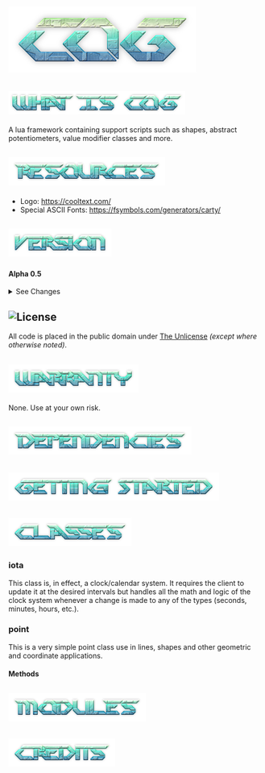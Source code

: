 # ![CoG](https://github.com/CentauriSoldier/CoG/blob/main/github_images/logo.png)

## ![What is Cog?](https://github.com/CentauriSoldier/CoG/blob/main/github_images/whatiscog.png)
A lua framework containing support scripts such as shapes, abstract potentiometers, value modifier classes and more.

## ![Resources](https://github.com/CentauriSoldier/CoG/blob/main/github_images/resources.png)
- Logo: https://cooltext.com/
- Special ASCII Fonts: https://fsymbols.com/generators/carty/

## ![Version](https://github.com/CentauriSoldier/CoG/blob/main/github_images/version.png)

#### Alpha 0.5

<details>
<summary>See Changes</summary>

### 🇨​​​​​🇭​​​​​🇦​​​​​🇳​​​​​🇬​​​​​🇪​​​​​🇱​​​​​🇴​​🇬​​​​​

**0.5**
- Change: updated all modules and classes to use the new LuaEx system.
- Change: removed queue class.
- Change: removed stack class.
- Change: reworked the shapes.
- Feature: completed the line class.
- Feature: completed the polygon class.
- Feature: completed the rectangle class.

**0.4**
- Removed the class module (as well other commonly-used Lua libraries) and ported them to a new project. Added CoG's dependency on said project.

**0.3**
- Created an init module to allow for a single require call to CoG which loads all desired modules.

**0.2**
- Added the class module (create by Bas Groothedde).
- Added several classes.</p>

**0.1**
- Compiled various modules into CoG.
</details>

## ![License](https://github.com/CentauriSoldier/CoG/blob/main/github_images/license.png)
All code is placed in the public domain under [The Unlicense](https://opensource.org/licenses/unlicense "The Unlicense") *(except where otherwise noted)*.

## ![Warranty](https://github.com/CentauriSoldier/CoG/blob/main/github_images/warranty.png)
None. Use at your own risk.

## ![Dependencies](https://github.com/CentauriSoldier/CoG/blob/main/github_images/dependencies.png)

## ![Getting Started](https://github.com/CentauriSoldier/CoG/blob/main/github_images/gettingstarted.png)

## ![Classes](https://github.com/CentauriSoldier/CoG/blob/main/github_images/classes.png)

### iota
This class is, in effect, a clock/calendar system. It requires the client to update it at the desired intervals but handles all the math and logic of the clock system whenever a change is made to any of the types (seconds, minutes, hours, etc.).

### point
This is a very simple point class use in lines, shapes and other geometric and coordinate applications.

#### Methods

## ![Modules](https://github.com/CentauriSoldier/CoG/blob/main/github_images/modules.png)

## ![Credits](https://github.com/CentauriSoldier/CoG/blob/main/github_images/credits.png)
